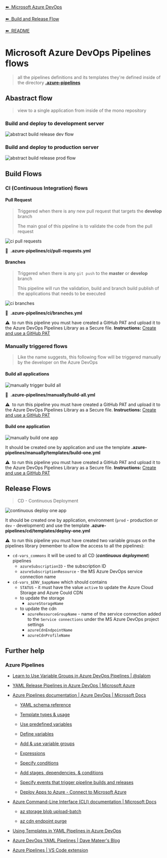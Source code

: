 [⬅️&nbsp;&nbsp;Microsoft Azure DevOps](azure-devops.md)

[⬅️&nbsp;&nbsp;Build and Release Flow](README.md)

[⬅️&nbsp;&nbsp;README](../../README.md)

# Microsoft Azure DevOps Pipelines flows

> all the pipelines definitions and its templates they're defined inside of the directory **[.azure-pipelines](../../.azure-pipelines)**

## Abastract flow

> view to a single application from inside of the mono repository

### Build and deploy to development server

![abstract build release dev flow](assets/abstract_build-cd_dev_flow.png)

### Build and deploy to production server

![abstract build release prod flow](assets/abstract_build-cd_prod_flow.png)

## Build Flows

### CI (Continuous Integration) flows

#### Pull Request

> Triggered when there is any new pull request that targets the **develop** branch
>
> The main goal of this pipeline is to validate the code from the pull request

![ci pull requests](assets/ci_pull-requests.png)

📝&nbsp;&nbsp;**.azure-pipelines/ci/pull-requests.yml**

#### Branches

> Triggered when there is any `git push` to the **master** or **develop** branch
>
> This pipeline will run the validation, build and branch build publish of the applications that needs to be executed

![ci branches](assets/ci_branches.png)

📝&nbsp;&nbsp;**.azure-pipelines/ci/branches.yml**

⚠️&nbsp;&nbsp;to run this pipeline you must have created a GitHub PAT and upload it to the Azure DevOps Pipelines Library as a Secure file. **Instructions:** [Create and use a GitHub PAT](github-pat.md)

### Manually triggered flows

> Like the name suggests, this following flow will be triggered manually by the developer on the Azure DevOps

#### Build all applications

![manually trigger build all](assets/manually_build_all.png)

📝&nbsp;&nbsp;**.azure-pipelines/manually/build-all.yml**

⚠️&nbsp;&nbsp;to run this pipeline you must have created a GitHub PAT and upload it to the Azure DevOps Pipelines Library as a Secure file. **Instructions:** [Create and use a GitHub PAT](github-pat.md)

#### Build one application

![manually build one app](assets/manually_build_one.png)

It should be created one by application and use the template **.azure-pipelines/manually/templates/build-one.yml**

⚠️&nbsp;&nbsp;to run this pipeline you must have created a GitHub PAT and upload it to the Azure DevOps Pipelines Library as a Secure file. **Instructions:** [Create and use a GitHub PAT](github-pat.md)

## Release Flows

> CD - Continuous Deployment

![continuous deploy one app](assets/cd_app.png)

It should be created one by application, environment (`prod` - production or `dev` - development) and use the template **.azure-pipelines/cd/templates/deploy-one.yml**

⚠️&nbsp;&nbsp;to run this pipeline you must have created two variable groups on the pipelines library (remember to allow the access to all the pipelines):

- `cd-vars_commons` it will be used to all CD (**_continuous deployment_**) pipelines
  - `azureSubscriptionID` - the subscription ID
  - `azureSubscriptionResource` - the MS Azure DevOps service connection name
- `cd-vars_$ENV_$appName` which should contains
  - `STATUS` - it must have the value `active` to update the Azure Cloud Storage and Azure Could CDN
  - to update the storage
    - `azureStorageName`
  - to update the cdn
    - `azureResourceGroupName` - name of the service connection added to the `Service connections` under the MS Azure DevOps project settings
    - `azureCdnEndpointName`
    - `azureCdnProfileName`

## Further help

### Azure Pipelines

- [Learn to Use Variable Groups in Azure DevOps Pipelines | @slalom](https://medium.com/slalom-technology/learn-to-use-variable-groups-in-azure-devops-pipelines-203a485b4731)

- [YAML Release Pipelines in Azure DevOps | Microsoft Azure](https://azure.microsoft.com/en-us/resources/videos/build-2019-yaml-release-pipelines-in-azure-devops/)

- [Azure Pipelines documentation | Azure DevOps | Microsoft Docs](https://docs.microsoft.com/en-us/azure/devops/pipelines/?view=azure-devops)

  - [YAML schema reference](https://docs.microsoft.com/en-us/azure/devops/pipelines/yaml-schema?view=azure-devops&tabs=schema%2Cparameter-schema)

  - [Template types & usage](https://docs.microsoft.com/en-us/azure/devops/pipelines/process/templates?view=azure-devops)

  - [Use predefined variables](https://docs.microsoft.com/en-us/azure/devops/pipelines/build/variables?view=azure-devops&tabs=yaml)

  - [Define variables](https://docs.microsoft.com/en-us/azure/devops/pipelines/process/variables?view=azure-devops&tabs=yaml%2Cbatch)

  - [Add & use variable groups](https://docs.microsoft.com/en-us/azure/devops/pipelines/library/variable-groups?view=azure-devops&tabs=yaml)

  - [Expressions](https://docs.microsoft.com/en-us/azure/devops/pipelines/process/expressions?view=azure-devops)

  - [Specify conditions](https://docs.microsoft.com/en-us/azure/devops/pipelines/process/conditions?view=azure-devops&tabs=yaml)

  - [Add stages, dependencies, & conditions](https://docs.microsoft.com/en-us/azure/devops/pipelines/process/stages?view=azure-devops&tabs=yaml)

  - [Specify events that trigger pipeline builds and releases](https://docs.microsoft.com/en-us/azure/devops/pipelines/build/triggers?view=azure-devops&tabs=yaml)

  - [Deploy Apps to Azure - Connect to Microsoft Azure](https://docs.microsoft.com/en-us/azure/devops/pipelines/library/connect-to-azure)

- [Azure Command-Line Interface (CLI) documentation | Microsoft Docs](https://docs.microsoft.com/en-us/cli/azure/)

  - [az storage blob upload-batch](https://docs.microsoft.com/en-us/cli/azure/storage/blob?view=azure-cli-latest#az_storage_blob_upload_batch)

  - [az cdn endpoint purge](https://docs.microsoft.com/en-us/cli/azure/cdn/endpoint?view=azure-cli-latest#az_cdn_endpoint_purge)

- [Using Templates in YAML Pipelines in Azure DevOps](https://jpearson.blog/2019/10/01/using-templates-in-yaml-pipelines-in-azure-devops/)

- [Azure DevOps YAML Pipelines | Dave Mateer's Blog](https://davemateer.com/2019/03/21/Azure-DevOps-YAML-Pipelines)

- [Azure Pipelines | VS Code extension](https://marketplace.visualstudio.com/items?itemName=ms-azure-devops.azure-pipelines)
